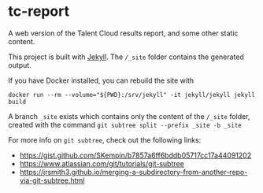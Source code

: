 # tc-report

A web version of the Talent Cloud results report, and some other static content.

This project is built with [Jekyll](https://jekyllrb.com/). The `/_site` folder contains the generated output.

If you have Docker installed, you can rebuild the site with

```
docker run --rm --volume="${PWD}:/srv/jekyll" -it jekyll/jekyll jekyll build
```

A branch `_site` exists which contains only the content of the `/_site` folder, created with the command `git subtree split --prefix _site -b _site`

For more info on `git subtree`, check out the following links:

-   https://gist.github.com/SKempin/b7857a6ff6bddb05717cc17a44091202
-   https://www.atlassian.com/git/tutorials/git-subtree
-   https://jrsmith3.github.io/merging-a-subdirectory-from-another-repo-via-git-subtree.html
